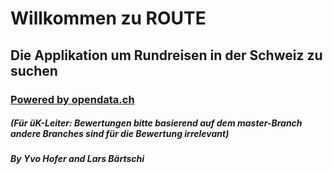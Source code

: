 # Willkommen zu ROUTE

## Die Applikation um Rundreisen in der Schweiz zu suchen

### [Powered by opendata.ch](https://opendata.ch)

##### (Für üK-Leiter: Bewertungen bitte basierend auf dem master-Branch andere Branches sind für die Bewertung irrelevant)

##### By Yvo Hofer and Lars Bärtschi

